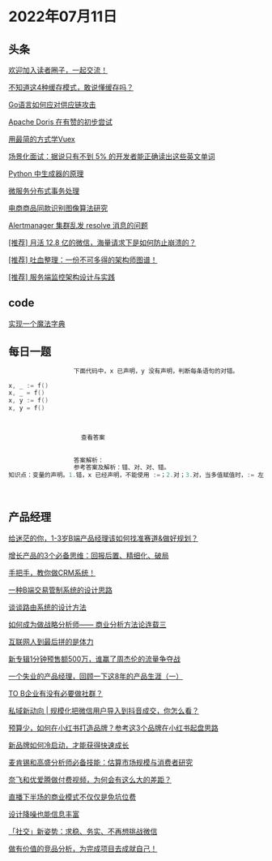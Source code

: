 # 2022年07月11日
## 头条

[欢迎加入读者圈子，一起交流！](https://toutiao.io/k/5fkxdkk)

[不知道这4种缓存模式，敢说懂缓存吗？](https://toutiao.io/k/nn8m95b)

[Go语言如何应对供应链攻击](https://toutiao.io/k/o0h7bt0)

[Apache Doris 在有赞的初步尝试](https://toutiao.io/k/mgymcz6)

[用最简的方式学Vuex](https://toutiao.io/k/xfa0qtk)

[场景化面试：据说只有不到 5% 的开发者能正确读出这些英文单词](https://toutiao.io/k/vcnudk2)

[Python 中生成器的原理](https://toutiao.io/k/5zpfhtr)

[微服务分布式事务处理](https://toutiao.io/k/naby7f1)

[电商商品同款识别图像算法研究](https://toutiao.io/k/0vd815k)

[Alertmanager 集群乱发 resolve 消息的问题](https://toutiao.io/k/0nyfzxi)

[[推荐] 月活 12.8 亿的微信，海量请求下是如何防止崩溃的？](https://toutiao.io/k/fflgnsh)

[[推荐] 吐血整理：一份不可多得的架构师图谱！](https://toutiao.io/k/ptp0ru2)

[[推荐] 服务端监控架构设计与实践](https://toutiao.io/k/xhwa9mo)



## code

[实现一个魔法字典](https://leetcode.cn/problems/implement-magic-dictionary)



## 每日一题

```go
                  下面代码中，x 已声明，y 没有声明，判断每条语句的对错。

x, _ := f()
x, _ = f()
x, y := f()
x, y = f()


                  
                    查看答案
                  
                
                  答案解析：
                  参考答案及解析：错、对、对、错。
知识点：变量的声明。1.错，x 已经声明，不能使用 :=；2.对；3.对，当多值赋值时，:= 左边的变量无论声明与否都可以；4.错，y 没有声明。

                
```


## 产品经理

[给迷茫的你，1-3岁B端产品经理该如何找准赛道&做好规划？](https://www.woshipm.com/open/5318524.html)

[增长产品的3个必备思维：回报后置、精细化、破局](https://www.woshipm.com/operate/5462128.html)

[手把手，教你做CRM系统！](https://www.woshipm.com/pd/5520610.html)

[一种B端交易管制系统的设计思路](https://www.woshipm.com/pd/5520558.html)

[谈谈路由系统的设计方法](https://www.woshipm.com/pd/5520355.html)

[如何成为做战略分析师—— 商业分析方法论连载三](https://www.woshipm.com/data-analysis/5519811.html)

[互联网人到最后拼的是体力](https://www.woshipm.com/it/5519071.html)

[新专辑1分钟预售额500万，谁赢了周杰伦的流量争夺战](https://www.woshipm.com/it/5519912.html)

[一个失业的产品经理，回顾一下这8年的产品生涯（一）](https://www.woshipm.com/zhichang/5520051.html)

[TO B企业有没有必要做社群？](https://www.woshipm.com/operate/5519995.html)

[私域新动向 | 规模化把微信用户导入到抖音成交，你怎么看？](https://www.woshipm.com/operate/5520269.html)

[预算少，如何在小红书打造品牌？参考这3个品牌在小红书起盘思路](https://www.woshipm.com/operate/5519967.html)

[新品牌如何冷启动，才能获得快速成长](https://www.woshipm.com/marketing/5519955.html)

[麦肯锡和高盛分析师必备技能：估算市场规模与消费者研究](https://www.woshipm.com/data-analysis/5519617.html)

[奈飞和优爱腾做付费视频，为何会有这么大的差距？](https://www.woshipm.com/it/5519699.html)

[直播下半场的商业模式不仅仅是免坑位费](https://www.woshipm.com/it/5519900.html)

[设计降噪也能信息丰富](https://www.woshipm.com/pd/5518100.html)

[「社交」新姿势：求稳、务实、不再想挑战微信](https://www.woshipm.com/it/5519311.html)

[做有价值的竞品分析，为完成项目去成就自己！](https://www.woshipm.com/operate/5519115.html)


